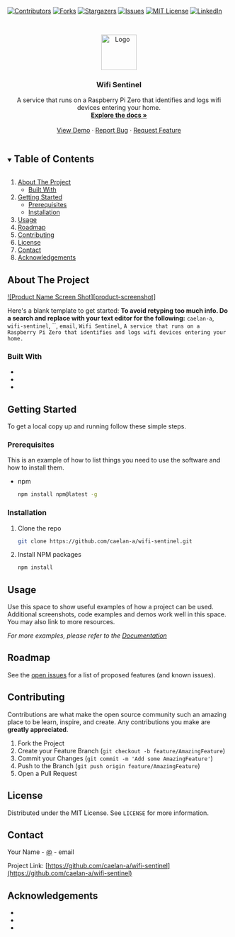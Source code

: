<!-- PROJECT SHIELDS -->
<!--
*** I'm using markdown "reference style" links for readability.
*** Reference links are enclosed in brackets [ ] instead of parentheses ( ).
*** See the bottom of this document for the declaration of the reference variables
*** for contributors-url, forks-url, etc. This is an optional, concise syntax you may use.
*** https://www.markdownguide.org/basic-syntax/#reference-style-links
-->
[![Contributors][contributors-shield]][contributors-url]
[![Forks][forks-shield]][forks-url]
[![Stargazers][stars-shield]][stars-url]
[![Issues][issues-shield]][issues-url]
[![MIT License][license-shield]][license-url]
[![LinkedIn][linkedin-shield]][linkedin-url]



<!-- PROJECT LOGO -->
<br />
<p align="center">
  <a href="https://github.com/caelan-a/wifi-sentinel">
    <img src="images/logo.png" alt="Logo" width="80" height="80">
  </a>

  <h3 align="center">Wifi Sentinel</h3>

  <p align="center">
    A service that runs on a Raspberry Pi Zero that identifies and logs wifi devices entering your home.
    <br />
    <a href="https://github.com/caelan-a/wifi-sentinel"><strong>Explore the docs »</strong></a>
    <br />
    <br />
    <a href="https://github.com/caelan-a/wifi-sentinel">View Demo</a>
    ·
    <a href="https://github.com/caelan-a/wifi-sentinel/issues">Report Bug</a>
    ·
    <a href="https://github.com/caelan-a/wifi-sentinel/issues">Request Feature</a>
  </p>
</p>



<!-- TABLE OF CONTENTS -->
<details open="open">
  <summary><h2 style="display: inline-block">Table of Contents</h2></summary>
  <ol>
    <li>
      <a href="#about-the-project">About The Project</a>
      <ul>
        <li><a href="#built-with">Built With</a></li>
      </ul>
    </li>
    <li>
      <a href="#getting-started">Getting Started</a>
      <ul>
        <li><a href="#prerequisites">Prerequisites</a></li>
        <li><a href="#installation">Installation</a></li>
      </ul>
    </li>
    <li><a href="#usage">Usage</a></li>
    <li><a href="#roadmap">Roadmap</a></li>
    <li><a href="#contributing">Contributing</a></li>
    <li><a href="#license">License</a></li>
    <li><a href="#contact">Contact</a></li>
    <li><a href="#acknowledgements">Acknowledgements</a></li>
  </ol>
</details>



<!-- ABOUT THE PROJECT -->
## About The Project

[![Product Name Screen Shot][product-screenshot]](https://example.com)

Here's a blank template to get started:
**To avoid retyping too much info. Do a search and replace with your text editor for the following:**
`caelan-a`, `wifi-sentinel`, ``, `email`, `Wifi Sentinel`, `A service that runs on a Raspberry Pi Zero that identifies and logs wifi devices entering your home.`


### Built With

* []()
* []()
* []()



<!-- GETTING STARTED -->
## Getting Started

To get a local copy up and running follow these simple steps.

### Prerequisites

This is an example of how to list things you need to use the software and how to install them.
* npm
  ```sh
  npm install npm@latest -g
  ```

### Installation

1. Clone the repo
   ```sh
   git clone https://github.com/caelan-a/wifi-sentinel.git
   ```
2. Install NPM packages
   ```sh
   npm install
   ```



<!-- USAGE EXAMPLES -->
## Usage

Use this space to show useful examples of how a project can be used. Additional screenshots, code examples and demos work well in this space. You may also link to more resources.

_For more examples, please refer to the [Documentation](https://example.com)_



<!-- ROADMAP -->
## Roadmap

See the [open issues](https://github.com/caelan-a/wifi-sentinel/issues) for a list of proposed features (and known issues).



<!-- CONTRIBUTING -->
## Contributing

Contributions are what make the open source community such an amazing place to be learn, inspire, and create. Any contributions you make are **greatly appreciated**.

1. Fork the Project
2. Create your Feature Branch (`git checkout -b feature/AmazingFeature`)
3. Commit your Changes (`git commit -m 'Add some AmazingFeature'`)
4. Push to the Branch (`git push origin feature/AmazingFeature`)
5. Open a Pull Request



<!-- LICENSE -->
## License

Distributed under the MIT License. See `LICENSE` for more information.



<!-- CONTACT -->
## Contact

Your Name - [@](https://twitter.com/) - email

Project Link: [https://github.com/caelan-a/wifi-sentinel](https://github.com/caelan-a/wifi-sentinel)



<!-- ACKNOWLEDGEMENTS -->
## Acknowledgements

* []()
* []()
* []()





<!-- MARKDOWN LINKS & IMAGES -->
<!-- https://www.markdownguide.org/basic-syntax/#reference-style-links -->
[contributors-shield]: https://img.shields.io/github/contributors/caelan-a/repo.svg?style=for-the-badge
[contributors-url]: https://github.com/caelan-a/repo/graphs/contributors
[forks-shield]: https://img.shields.io/github/forks/caelan-a/repo.svg?style=for-the-badge
[forks-url]: https://github.com/caelan-a/repo/network/members
[stars-shield]: https://img.shields.io/github/stars/caelan-a/repo.svg?style=for-the-badge
[stars-url]: https://github.com/caelan-a/repo/stargazers
[issues-shield]: https://img.shields.io/github/issues/caelan-a/repo.svg?style=for-the-badge
[issues-url]: https://github.com/caelan-a/repo/issues
[license-shield]: https://img.shields.io/github/license/caelan-a/repo.svg?style=for-the-badge
[license-url]: https://github.com/caelan-a/repo/blob/master/LICENSE.txt
[linkedin-shield]: https://img.shields.io/badge/-LinkedIn-black.svg?style=for-the-badge&logo=linkedin&colorB=555
[linkedin-url]: https://linkedin.com/in/caelan-a
